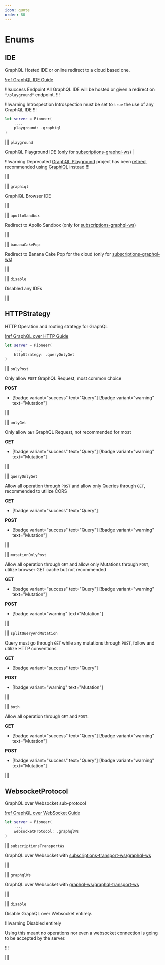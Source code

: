 ```yaml
---
icon: quote
order: 80
---
```


# Enums

## IDE

GraphQL Hosted IDE or online redirect to a cloud based one.

[!ref GraphQL IDE Guide](/guides/features/graphql-ide)

!!!success Endpoint
All GraphQL IDE will be hosted or given a redirect on `"/playground"` endpoint.
!!!

!!!warning Introspection
Introspection must be set to `true` the use of any GraphQL IDE
!!!

```swift
let server = Pioneer(
    ...,
    playground: .graphiql
)
```

||| `playground`

GraphQL Playground IDE (only for [subscriptions-graphql-ws](https://github.com/apollographql/subscriptions-transport-ws)) |

!!!warning Deprecated
[GraphQL Playground](/guides/features/graphql-ide/#graphql-playground) project has been [retired](https://github.com/graphql/graphql-playground/issues/1143), recommended using [GraphiQL](/guides/features/graphql-ide/#graphiql) instead
!!!

|||

||| `graphiql`

GraphiQL Browser IDE

|||

||| `apolloSandbox`

Redirect to Apollo Sandbox (only for [subscriptions-graphql-ws](https://github.com/apollographql/subscriptions-transport-ws))

|||

||| `bananaCakePop`

Redirect to Banana Cake Pop for the cloud (only for [subscriptions-graphql-ws](https://github.com/apollographql/subscriptions-transport-ws))

|||

||| `disable`

Disabled any IDEs

|||

## HTTPStrategy

HTTP Operation and routing strategy for GraphQL

[!ref GraphQL over HTTP Guide](/guides/features/graphql-over-http)

```swift
let server = Pioneer(
    ...,
    httpStrategy: .queryOnlyGet
)
```

||| `onlyPost`

Only allow `POST` GraphQL Request, most common choice

**POST**

- [!badge variant="success" text="Query"] [!badge variant="warning" text="Mutation"]

|||

||| `onlyGet`

Only allow `GET` GraphQL Request, not recommended for most

**GET**

- [!badge variant="success" text="Query"] [!badge variant="warning" text="Mutation"]

|||

||| `queryOnlyGet`

Allow all operation through `POST` and allow only Queries through `GET`, recommended to utilize CORS

**GET**

- [!badge variant="success" text="Query"]

**POST**

- [!badge variant="success" text="Query"] [!badge variant="warning" text="Mutation"]

|||

||| `mutationOnlyPost`

Allow all operation through `GET` and allow only Mutations through `POST`, utilize browser GET cache but not recommended

**GET**

- [!badge variant="success" text="Query"] [!badge variant="warning" text="Mutation"]

**POST**

- [!badge variant="warning" text="Mutation"]

|||

||| `splitQueryAndMutation`

Query must go through `GET` while any mutations through `POST`, follow and utilize HTTP conventions

**GET**

- [!badge variant="success" text="Query"]

**POST**

- [!badge variant="warning" text="Mutation"]

|||

||| `both`

Allow all operation through `GET` and `POST`.

**GET**

- [!badge variant="success" text="Query"] [!badge variant="warning" text="Mutation"]

**POST**

- [!badge variant="success" text="Query"] [!badge variant="warning" text="Mutation"]

|||

## WebsocketProtocol

GraphQL over Websocket sub-protocol

[!ref GraphQL over WebSocket Guide](/guides/features/graphql-over-websockets)

```swift
let server = Pioneer(
    ...,
    websocketProtocol: .graphqlWs
)
```

||| `subscriptionsTransportWs`

GraphQL over Websocket with [subscriptions-transport-ws/graphql-ws](https://github.com/apollographql/subscriptions-transport-ws)

|||

||| `graphqlWs`

GraphQL over Websocket with [graphql-ws/graphql-transport-ws](https://github.com/enisdenjo/graphql-ws)

|||

||| `disable`

Disable GraphQL over Websocket entirely.

!!!warning Disabled entirely

Using this meant no operations nor even a websocket connection is going to be accepted by the server.

!!!

|||

